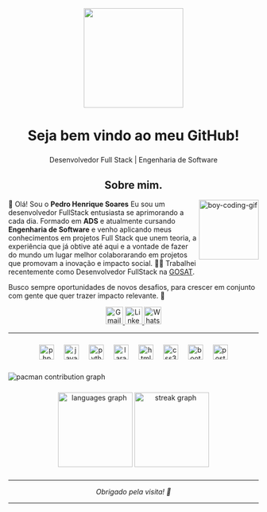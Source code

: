 <div align="center">
  <img height="200" src="https://media.giphy.com/media/v1.Y2lkPTc5MGI3NjExZGJ3dG03YTNkbzZ3ZjhxMXgwcWRnZWtmZmVqdDhvYjZ5bnpnZWNrZSZlcD12MV9naWZzX3NlYXJjaCZjdD1n/NHvv0Bo3oGq1eTBDd1/giphy.gif"  />
</div>

###

<h1 align="center">Seja bem vindo ao meu GitHub!</h1>

###

<p align="center">Desenvolvedor Full Stack | Engenharia de Software</p>

###

## 
<h2 align="center">Sobre mim.</h2>

<img align="right" alt="boy-coding-gif" src="https://media.giphy.com/media/MD0svLSDeudszrNrp0/giphy.gif?cid=ecf05e47d99sgupecm53zpocazzo18475gzm0ziy7f0d5223&ep=v1_gifs_related&rid=giphy.gif&ct=g" width="120"/>

🚀 Olá! Sou o **Pedro Henrique Soares**
Eu sou um desenvolvedor FullStack entusiasta se aprimorando a cada dia. Formado em **ADS** e atualmente cursando **Engenharia de Software** e venho aplicando meus conhecimentos em projetos Full Stack que unem teoria, a experiência que já obtive até aqui e a vontade de fazer do mundo um lugar melhor colaborarando em projetos que promovam a inovação e impacto social.
👩‍💻 Trabalhei recentemente como Desenvolvedor FullStack na <a href="https://www.gosat.org/">GOSAT</a>.

Busco sempre oportunidades de novos desafios, para crescer em conjunto com gente que quer trazer impacto relevante. 🤝

<div align="center">
  <a href="mailto:pedro.soaressh@gmail.com">
    <img src="https://img.shields.io/static/v1?message=Gmail&logo=gmail&label=&color=FF6584&logoColor=white&labelColor=&style=for-the-badge" height="35" alt="Gmail logo" />
  </a> 
  <a href="https://www.linkedin.com/in/pedrohs07041999/">
    <img src="https://img.shields.io/static/v1?message=LinkedIn&logo=linkedin&label=&color=0077B5&logoColor=white&labelColor=&style=for-the-badge" height="35" alt="LinkedIn logo" />
  </a>
  <a href="https://wa.me/5531995237329">
    <img src="https://img.shields.io/static/v1?message=WhatsApp&logo=whatsapp&label=&color=25D366&logoColor=white&labelColor=&style=for-the-badge" height="35" alt="WhatsApp logo" />
  </a>
</div>

---

###

<div align="center">
  <img src="https://cdn.jsdelivr.net/gh/devicons/devicon/icons/php/php-original.svg" height="30" alt="php logo"  />
  <img width="12" />
  <img src="https://cdn.jsdelivr.net/gh/devicons/devicon/icons/javascript/javascript-original.svg" height="30" alt="javascript logo"  />
  <img width="12" />
  <img src="https://cdn.jsdelivr.net/gh/devicons/devicon/icons/python/python-original.svg" height="30" alt="python logo"  />
  <img width="12" />
  <img src="https://cdn.jsdelivr.net/gh/devicons/devicon/icons/laravel/laravel-original.svg" height="30" alt="laravel logo"  />
  <img width="12" />
  <img src="https://cdn.jsdelivr.net/gh/devicons/devicon/icons/html5/html5-original.svg" height="30" alt="html5 logo"  />
  <img width="12" />
  <img src="https://cdn.jsdelivr.net/gh/devicons/devicon/icons/css3/css3-original.svg" height="30" alt="css3 logo"  />
  <img width="12" />
  <img src="https://cdn.jsdelivr.net/gh/devicons/devicon/icons/bootstrap/bootstrap-original.svg" height="30" alt="bootstrap logo"  />
  <img width="12" />
  <img src="https://cdn.jsdelivr.net/gh/devicons/devicon/icons/postgresql/postgresql-original.svg" height="30" alt="postgresql logo"  />
</div>

###

<picture>
  <source media="(prefers-color-scheme: dark)" srcset="https://raw.githubusercontent.com/1PedroSoares/1PedroSoares/output/pacman-contribution-graph-dark.svg">
  <source media="(prefers-color-scheme: light)" srcset="https://raw.githubusercontent.com/1PedroSoares/1PedroSoares/output/pacman-contribution-graph.svg">
  <img alt="pacman contribution graph" src="https://raw.githubusercontent.com/1PedroSoares/1PedroSoares/output/pacman-contribution-graph.svg">
</picture>

###

<div align="center">
  <img src="https://github-readme-stats.vercel.app/api/top-langs?username=1PedroSoares&locale=en&hide_title=false&layout=compact&card_width=320&langs_count=5&theme=dracula&hide_border=false&order=2" height="150" alt="languages graph"  />
  <img src="https://streak-stats.demolab.com?user=1PedroSoares&locale=en&mode=daily&theme=dracula&hide_border=false&border_radius=5&order=3" height="150" alt="streak graph"  />
</div>

###

---

<p align="center"><i>Obrigado pela visita! 🤝</i></p>

---

<!---
1PedroSoares/1PedroSoares is a ✨ special ✨ repository because its `README.md` (this file) appears on your GitHub profile.
You can click the Preview link to take a look at your changes.
--->
